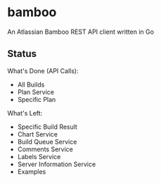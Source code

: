 # bamboo
An Atlassian Bamboo REST API client written in Go

## Status
What's Done (API Calls):
- All Builds
- Plan Service 
- Specific Plan

What's Left:
- Specific Build Result
- Chart Service
- Build Queue Service
- Comments Service
- Labels Service
- Server Information Service
- Examples
